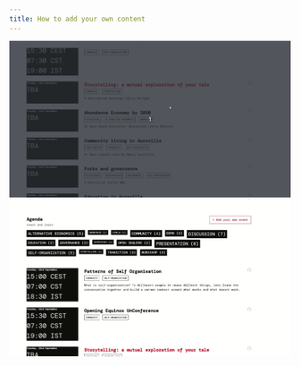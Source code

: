 ```yaml
---
title: How to add your own content
---
```


![Add your content](../../src/assets/img/faq/edit_mouse.gif)
![Edit your content](../../src/assets/img/faq/edit_cms.gif)
